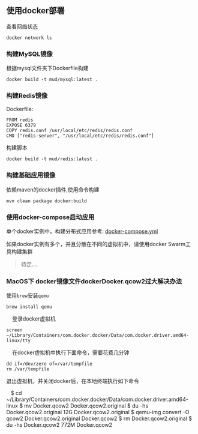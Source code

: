 ## 使用docker部署

查看网络状态
    
    docker network ls

### 构建MySQL镜像

根据mysql文件夹下Dockerfile构建

    docker build -t mud/mysql:latest .

### 构建Redis镜像

Dockerfile:
    
    FROM redis
    EXPOSE 6379
    COPY redis.conf /usr/local/etc/redis/redis.conf
    CMD ["redis-server", "/usr/local/etc/redis/redis.conf"]
    
构建脚本
    
    docker build -t mud/redis:latest .
        
### 构建基础应用镜像

依赖maven的docker插件,使用命令构建

    mvn clean package docker:build
    
### 使用docker-compose启动应用

单个docker实例中，构建分布式应用参考:
    [docker-compose.yml](https://github.com/TonyLiu0112/mud-microservice-demo/blob/master/docker/docker-compose.yml)
    
如果docker实例有多个，并且分散在不同的虚拟机中，请使用docker Swarm工具构建集群
>待定....

### MacOS下 docker镜像文件dockerDocker.qcow2过大解决办法

使用`brew`安装`qemu`
    
    brew install qemu
    
登录docker虚拟机

    screen ~/Library/Containers/com.docker.docker/Data/com.docker.driver.amd64-linux/tty
    
在docker虚拟机中执行下面命令，需要花费几分钟

    dd if=/dev/zero of=/var/tempfile
    rm /var/tempfile

退出虚拟机，并关闭docker后，在本地终端执行如下命令

    $ cd ~/Library/Containers/com.docker.docker/Data/com.docker.driver.amd64-linux
    $ mv Docker.qcow2 Docker.qcow2.original
    $ du -hs Docker.qcow2.original
    12G     Docker.qcow2.original
    $ qemu-img convert -O qcow2 Docker.qcow2.original Docker.qcow2
    $ rm Docker.qcow2.original
    $ du -hs Docker.qcow2
    772M    Docker.qcow2


